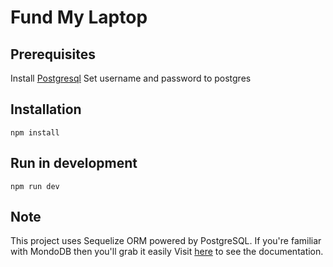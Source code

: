 # Fund My Laptop

## Prerequisites
Install [Postgresql](https://docs.boundlessgeo.com/suite/1.1.1/index.html)
Set username and password to postgres

## Installation

```
npm install
```

## Run in development
```
npm run dev
```

## Note
This project uses Sequelize ORM powered by PostgreSQL. 
If you're familiar with MondoDB then you'll grab it easily
Visit [here](https://sequelize.org) to see the documentation.